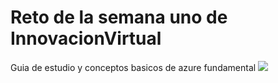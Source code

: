 # Reto de la semana uno de InnovacionVirtual

Guia de estudio y conceptos basicos de azure fundamental
![](https://upload.wikimedia.org/wikipedia/commons/thumb/a/a8/Microsoft_Azure_Logo.svg/1280px-Microsoft_Azure_Logo.svg.png)